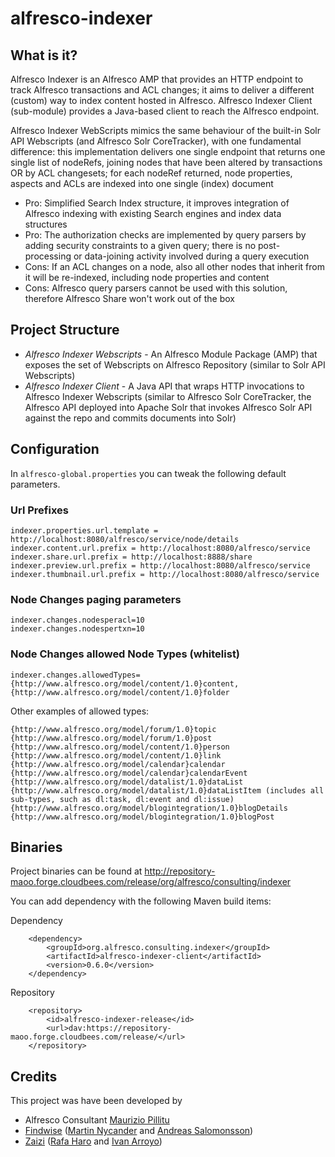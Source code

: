 alfresco-indexer
================

What is it?
---
Alfresco Indexer is an Alfresco AMP that provides an HTTP endpoint to track Alfresco transactions and ACL changes; it aims to deliver a different (custom) way to index content hosted in Alfresco.
Alfresco Indexer Client (sub-module) provides a Java-based client to reach the Alfresco endpoint.

Alfresco Indexer WebScripts mimics the same behaviour of the built-in Solr API Webscripts (and Alfresco Solr CoreTracker), with one fundamental difference: this implementation delivers one single endpoint that returns one single list of nodeRefs, joining nodes that have been altered by transactions OR by ACL changesets; for each nodeRef returned, node properties, aspects and ACLs are indexed into one single (index) document

- Pro: Simplified Search Index structure, it improves integration of Alfresco indexing with existing Search engines and index data structures
- Pro: The authorization checks are implemented by query parsers by adding security constraints to a given query; there is no post-processing or data-joining activity involved during a query execution
- Cons: If an ACL changes on a node, also all other nodes that inherit from it will be re-indexed, including node properties and content
- Cons: Alfresco query parsers cannot be used with this solution, therefore Alfresco Share won't work out of the box 

Project Structure
---

- *Alfresco Indexer Webscripts* - An Alfresco Module Package (AMP) that exposes the set of Webscripts on Alfresco Repository (similar to Solr API Webscripts)
- *Alfresco Indexer Client* - A Java API that wraps HTTP invocations to Alfresco Indexer Webscripts (similar to Alfresco Solr CoreTracker, the Alfresco API deployed into Apache Solr that invokes Alfresco Solr API against the repo and commits documents into Solr)

Configuration
---
In `alfresco-global.properties` you can tweak the following default parameters.

### Url Prefixes
```
indexer.properties.url.template = http://localhost:8080/alfresco/service/node/details
indexer.content.url.prefix = http://localhost:8080/alfresco/service
indexer.share.url.prefix = http://localhost:8888/share
indexer.preview.url.prefix = http://localhost:8080/alfresco/service
indexer.thumbnail.url.prefix = http://localhost:8080/alfresco/service
```

### Node Changes paging parameters
```
indexer.changes.nodesperacl=10
indexer.changes.nodespertxn=10
```

### Node Changes allowed Node Types (whitelist)
```
indexer.changes.allowedTypes={http://www.alfresco.org/model/content/1.0}content,{http://www.alfresco.org/model/content/1.0}folder
```

Other examples of allowed types:

```
{http://www.alfresco.org/model/forum/1.0}topic
{http://www.alfresco.org/model/forum/1.0}post
{http://www.alfresco.org/model/content/1.0}person
{http://www.alfresco.org/model/content/1.0}link
{http://www.alfresco.org/model/calendar}calendar
{http://www.alfresco.org/model/calendar}calendarEvent
{http://www.alfresco.org/model/datalist/1.0}dataList
{http://www.alfresco.org/model/datalist/1.0}dataListItem (includes all sub-types, such as dl:task, dl:event and dl:issue)
{http://www.alfresco.org/model/blogintegration/1.0}blogDetails
{http://www.alfresco.org/model/blogintegration/1.0}blogPost
```

Binaries
---
Project binaries can be found at http://repository-maoo.forge.cloudbees.com/release/org/alfresco/consulting/indexer

You can add dependency with the following Maven build items:

Dependency
```
    <dependency>
        <groupId>org.alfresco.consulting.indexer</groupId>
        <artifactId>alfresco-indexer-client</artifactId>
        <version>0.6.0</version>
    </dependency>
```

Repository
```
    <repository>
        <id>alfresco-indexer-release</id>
        <url>dav:https://repository-maoo.forge.cloudbees.com/release/</url>
    </repository>

```

Credits
---
This project was have been developed by 
* Alfresco Consultant [Maurizio Pillitu](http://session.it)
* [Findwise](http://www.findwise.com/) ([Martin Nycander](https://github.com/Nycander) and [Andreas Salomonsson](https://github.com/andreassalomonsson))
* [Zaizi](http://www.zaizi.com) ([Rafa Haro](https://github.com/rafaharo) and [Ivan Arroyo](https://github.com/iarroyo)) 